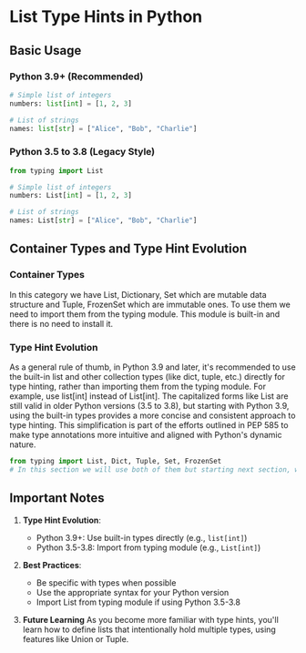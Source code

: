 # List Type Hints in Python

## Basic Usage

### Python 3.9+ (Recommended)
```python
# Simple list of integers
numbers: list[int] = [1, 2, 3]

# List of strings
names: list[str] = ["Alice", "Bob", "Charlie"]
```

### Python 3.5 to 3.8 (Legacy Style)
```python
from typing import List

# Simple list of integers
numbers: List[int] = [1, 2, 3]

# List of strings
names: List[str] = ["Alice", "Bob", "Charlie"]
```

## Container Types and Type Hint Evolution

### Container Types
In this category we have List, Dictionary, Set which are mutable data structure and Tuple, FrozenSet which are immutable ones. 
To use them we need to import them from the typing module. This module is built-in and there is no need to install it.

### Type Hint Evolution
As a general rule of thumb, in Python 3.9 and later, it's recommended to use the built-in list and other collection types (like dict, tuple, etc.) directly for type hinting, rather than importing them from the typing module. For example, use list[int] instead of List[int]. The capitalized forms like List are still valid in older Python versions (3.5 to 3.8), but starting with Python 3.9, using the built-in types provides a more concise and consistent approach to type hinting. This simplification is part of the efforts outlined in PEP 585 to make type annotations more intuitive and aligned with Python's dynamic nature.

```python
from typing import List, Dict, Tuple, Set, FrozenSet
# In this section we will use both of them but starting next section, we will only use Python 3.9 and later.
```

## Important Notes

1. **Type Hint Evolution**:
   - Python 3.9+: Use built-in types directly (e.g., `list[int]`)
   - Python 3.5-3.8: Import from typing module (e.g., `List[int]`)

2. **Best Practices**:
   - Be specific with types when possible
   - Use the appropriate syntax for your Python version
   - Import List from typing module if using Python 3.5-3.8

3. **Future Learning**
As you become more familiar with type hints, you'll learn how to define lists that intentionally hold multiple types, using features like Union or Tuple.


